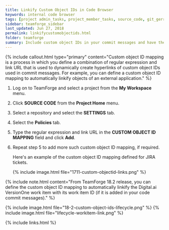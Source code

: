 ```yaml
---
title: Linkify Custom Object IDs in Code Browser
keywords: internal code browser
tags: [project admin_tasks, project_member_tasks, source_code, git_gerrit, scm, internal_code_browser, ctf_18.2]
sidebar: teamforge_sidebar
last_updated: Jun 27, 2018
permalink: linkifycustomobjectids.html
folder: teamforge
summary: Include custom object IDs in your commit messages and have them automatically converted to hyperlinks. This is possible if you set up custom object ID mapping for the repository.
---
```


{% include callout.html type="primary" content="Custom object ID mapping is a process in which you define a combination of regular expression and link URL that is used to dynamically create hyperlinks of custom object IDs used in commit messages. For example, you can define a custom object ID mapping to automatically linkify objects of an external application." %}


1. Log on to TeamForge and select a project from the **My Workspace** menu.

2. Click **SOURCE CODE** from the **Project Home** menu.

3. Select a repository and select the **SETTINGS** tab.

4. Select the **Policies** tab.

5. Type the regular expression and link URL in the **CUSTOM OBJECT ID MAPPING** field and click **Add**.

6. Repeat step 5 to add more such custom object ID mapping, if required.

   Here's an example of the custom object ID mapping defined for JIRA tickets.

   {% include image.html file="1711-custom-objectid-links.png" %}

{% include note.html content="From TeamForge 18.2 release, you can define the custom object ID mapping to automatically linkify the Digital.ai VersionOne work item with its work item ID (if it is added in your code commit messages)." %}

{% include image.html file="18-2-custom-object-ids-lifecycle.png" %}
{% include image.html file="lifecycle-workitem-link.png" %}

{% include links.html %}
